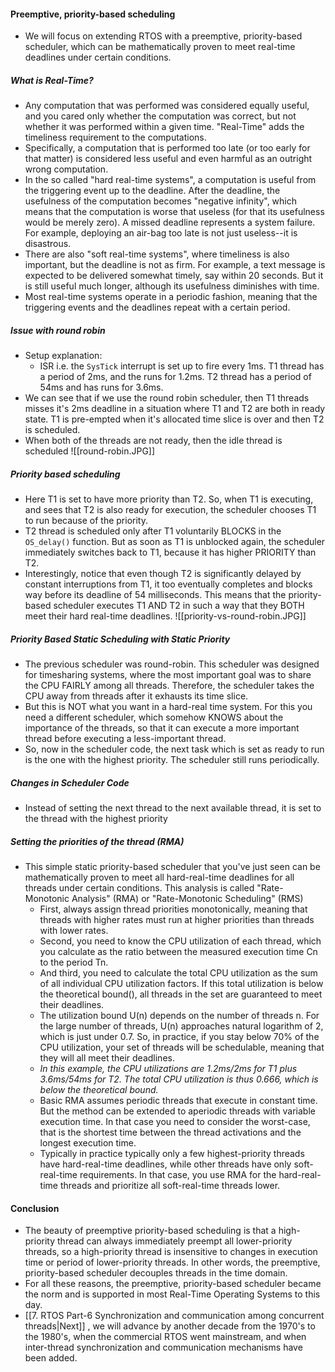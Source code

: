 #### Preemptive, priority-based scheduling
- We will focus on extending RTOS with a preemptive, priority-based scheduler, which can be mathematically proven to meet real-time deadlines under certain conditions. 

##### What is Real-Time?
- Any computation that was performed was considered equally useful, and you cared only whether the computation was correct, but not whether it was performed within a given time. "Real-Time" adds the timeliness requirement to the computations.
- Specifically, a computation that is performed too late (or too early for that matter) is considered less useful and even harmful as an outright wrong computation.
- In the so called "hard real-time systems", a computation is useful from the triggering event up to the deadline. After the deadline, the usefulness of the computation becomes "negative infinity", which means that the computation is worse that useless (for that its usefulness would be merely zero). A missed deadline represents a system failure. For example, deploying an air-bag too late is not just useless--it is disastrous.
- There are also "soft real-time systems", where timeliness is also important, but the deadline is not as firm. For example, a text message is expected to be delivered somewhat timely, say within 20 seconds. But it is still useful much longer, although its usefulness diminishes with time.
- Most real-time systems operate in a periodic fashion, meaning that the triggering events and the deadlines repeat with a certain period.

##### Issue with round robin
- Setup explanation:
	- ISR i.e. the `SysTick`  interrupt is set up to fire every 1ms. T1 thread has a period of 2ms, and the runs for 1.2ms. T2 thread has a period of 54ms and has runs for 3.6ms.
- We can see that if we use the round robin scheduler, then T1 threads misses it's 2ms deadline in a situation where T1 and T2 are both in ready state. T1 is pre-empted when it's allocated time slice is over and then T2 is scheduled.
- When both of the threads are not ready, then the idle thread is scheduled
![[round-robin.JPG]]

##### Priority based scheduling
- Here T1 is set to have more priority than T2. So, when T1 is executing, and sees that T2 is also ready for execution, the scheduler chooses T1 to run because of the priority.
- T2 thread is scheduled only after T1 voluntarily BLOCKS in the `OS_delay()` function. But as soon as T1 is unblocked again, the scheduler immediately switches back to T1, because it has higher PRIORITY than T2.
- Interestingly, notice that even though T2 is significantly delayed by constant interruptions from T1, it too eventually completes and blocks way before its deadline of 54 milliseconds. This means that the priority-based scheduler executes T1 AND T2 in such a way that they BOTH meet their hard real-time deadlines.
![[priority-vs-round-robin.JPG]]

##### Priority Based Static Scheduling with Static Priority
- The previous scheduler was round-robin. This scheduler was designed for timesharing systems, where the most important goal was to share the CPU FAIRLY among all threads. Therefore, the scheduler takes the CPU away from threads after it exhausts its time slice.
- But this is NOT what you want in a hard-real time system. For this you need a different scheduler, which somehow KNOWS about the importance of the threads, so that it can execute a more important thread before executing a less-important thread.
- So, now in the scheduler code, the next task which is set as ready to run is the one with the highest priority. The scheduler still runs periodically.

##### Changes in Scheduler Code
- Instead of setting the next thread to the next available thread, it is set to the thread with the highest priority

##### Setting the priorities of the thread (RMA)
- This simple static priority-based scheduler that you've just seen can be mathematically proven to meet all hard-real-time deadlines for all threads under certain conditions. This analysis is called "Rate-Monotonic Analysis" (RMA) or "Rate-Monotonic Scheduling" (RMS)
	- First, always assign thread priorities monotonically, meaning that threads with higher rates must run at higher priorities than threads with lower rates.
	- Second, you need to know the CPU utilization of each thread, which you calculate as the ratio between the measured execution time Cn to the period Tn.
	- And third, you need to calculate the total CPU utilization as the sum of all individual CPU utilization factors. If this total utilization is below the theoretical bound(), all threads in the set are guaranteed to meet their deadlines.
	- The utilization bound U(n) depends on the number of threads n. For the large number of threads, U(n) approaches natural logarithm of 2, which is just under 0.7. So, in practice, if you stay below 70% of the CPU utilization, your set of threads will be schedulable, meaning that they will all meet their deadlines.
	- *In this example, the CPU utilizations are 1.2ms/2ms for T1 plus 3.6ms/54ms for T2. The total CPU utilization is thus 0.666, which is below the theoretical bound.*
	-  Basic RMA assumes periodic threads that execute in constant time. But the method can be extended to aperiodic threads with variable execution time. In that case you need to consider the worst-case, that is the shortest time between the thread activations and the longest execution time.
	- Typically in practice typically only a few highest-priority threads have hard-real-time deadlines, while other threads have only soft-real-time requirements. In that case, you use RMA for the hard-real-time threads and prioritize all soft-real-time threads lower.

#### Conclusion
- The beauty of preemptive priority-based scheduling is that a high-priority thread can always immediately preempt all lower-priority threads, so a high-priority thread is insensitive to changes in execution time or period of lower-priority threads. In other words, the preemptive, priority-based scheduler decouples threads in the time domain.
- For all these reasons, the preemptive, priority-based scheduler became the norm and is supported in most Real-Time Operating Systems to this day.
- [[7. RTOS Part-6 Synchronization and communication among concurrent threads|Next]] , we will advance by another decade from the 1970's to the 1980's, when the commercial RTOS went mainstream, and when inter-thread synchronization and communication mechanisms have been added.

